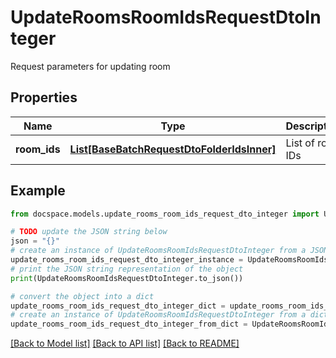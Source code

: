 # UpdateRoomsRoomIdsRequestDtoInteger

Request parameters for updating room

## Properties

Name | Type | Description | Notes
------------ | ------------- | ------------- | -------------
**room_ids** | [**List[BaseBatchRequestDtoFolderIdsInner]**](BaseBatchRequestDtoFolderIdsInner.md) | List of room IDs | [optional] 

## Example

```python
from docspace.models.update_rooms_room_ids_request_dto_integer import UpdateRoomsRoomIdsRequestDtoInteger

# TODO update the JSON string below
json = "{}"
# create an instance of UpdateRoomsRoomIdsRequestDtoInteger from a JSON string
update_rooms_room_ids_request_dto_integer_instance = UpdateRoomsRoomIdsRequestDtoInteger.from_json(json)
# print the JSON string representation of the object
print(UpdateRoomsRoomIdsRequestDtoInteger.to_json())

# convert the object into a dict
update_rooms_room_ids_request_dto_integer_dict = update_rooms_room_ids_request_dto_integer_instance.to_dict()
# create an instance of UpdateRoomsRoomIdsRequestDtoInteger from a dict
update_rooms_room_ids_request_dto_integer_from_dict = UpdateRoomsRoomIdsRequestDtoInteger.from_dict(update_rooms_room_ids_request_dto_integer_dict)
```
[[Back to Model list]](../README.md#documentation-for-models) [[Back to API list]](../README.md#documentation-for-api-endpoints) [[Back to README]](../README.md)


